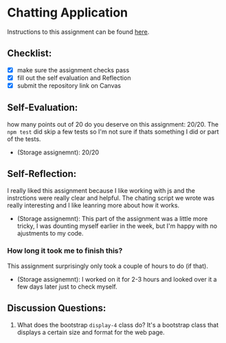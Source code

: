 Chatting Application
=====================
Instructions to this assignment can be found [here](https://it3049c.github.io/coursework/labs/chatting-app).

## Checklist:
- [x] make sure the assignment checks pass
- [X] fill out the self evaluation and Reflection
- [X] submit the repository link on Canvas

## Self-Evaluation:

how many points out of 20 do you deserve on this assignment: 
20/20. The `npm test` did skip a few tests so I'm not sure if thats something I did or part of the tests.
- (Storage assignemnt):
20/20

## Self-Reflection:
<!-- Write your self-reflection under this line -->
I really liked this assignment because I like working with js and the instrctions were really clear and helpful. The chating script we wrote was really interesting and I like leanring more about how it works. 
- (Storage assignemnt):
This part of the assignment was a little more tricky, I was dounting myself earlier in the week, but I'm happy with no ajustments to my code. 
### How long it took me to finish this?
This assignment surprisingly only took a couple of hours to do (if that). 
- (Storage assignemnt):
I worked on it for 2-3 hours and looked over it a few days later just to check myself.
## Discussion Questions:
1. What does the bootstrap `display-4` class do?
It's a bootstrap class that displays a certain size and format for the web page.